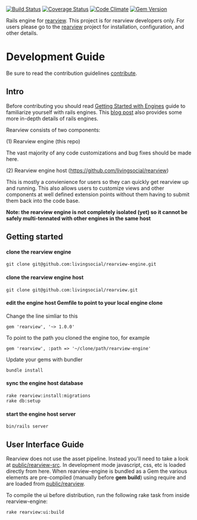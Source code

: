 [![Build Status](https://secure.travis-ci.org/livingsocial/rearview-engine.png?branch=master)](http://travis-ci.org/livingsocial/rearview-engine)
[![Coverage Status](https://coveralls.io/repos/livingsocial/rearview-engine/badge.png)](https://coveralls.io/r/livingsocial/rearview-engine)
[![Code Climate](https://codeclimate.com/github/livingsocial/rearview-engine.png)](https://codeclimate.com/github/livingsocial/rearview-engine)
[![Gem Version](https://badge.fury.io/rb/rearview.png)](http://badge.fury.io/rb/rearview)

Rails engine for [rearview](http://github.com/livingsocial/rearview). This project is for rearview developers only. For users please go to the [rearview](http://github.com/livingsocial/rearview) project for installation, configuration, and other details.

# Development Guide

Be sure to read the contribution guidelines [contribute](https://github.com/livingsocial/rearview-engine/blob/master/CONTRIBUTING.md).

## Intro

Before contributing you should read [Getting Started with Engines](http://guides.rubyonrails.org/engines.html) guide to familiarize yourself with rails engines. This [blog post](http://trentalbright.info/ruby/open-sourcing-with-engines/) also provides some more in-depth details of rails engines.

Rearview consists of two components:

(1) Rearview engine (this repo)

The vast majority of any code customizations and bug fixes should be made here. 

(2) Rearview engine host (https://github.com/livingsocial/rearview)

This is mostly a convienience for users so they can quickly get rearview up and running. This also allows users to customize views and other components at well defined extension points without them having to submit them back into the code base.

**Note: the rearview engine is not completely isolated (yet) so it cannot be safely multi-tennated with other engines in the same host**

## Getting started

#### clone the rearview engine

    git clone git@github.com:livingsocial/rearview-engine.git

#### clone the rearview engine host

    git clone git@github.com:livingsocial/rearview.git
    
#### edit the engine host Gemfile to point to your local engine clone

Change the line simliar to this

    gem 'rearview', '~> 1.0.0'
    
To point to the path you cloned the engine too, for example

    gem 'rearview', :path => '~/clone/path/rearview-engine'
    
Update your gems with bundler

    bundle install

#### sync the engine host database

    rake rearview:install:migrations
    rake db:setup
    
#### start the engine host server

    bin/rails server
    
## User Interface Guide

Rearview does not use the asset pipeline. Instead you'll need to take a look at [public/rearview-src](https://github.com/livingsocial/rearview-engine/tree/master/public/rearview-src). In development mode javascript, css, etc is loaded directly from here. When rearview-engine is bundled as a Gem the various elements are pre-compiled (manually before **gem build**) using require and are loaded from [public/rearview](https://github.com/livingsocial/rearview-engine/tree/master/public/rearview).

To compile the ui before distribution, run the following rake task from inside rearview-engine:

    rake rearview:ui:build






    

